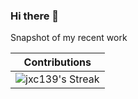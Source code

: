 ### Hi there 👋

Snapshot of my recent work

|Contributions|
|:--:|
![jxc139's Streak](https://github-readme-streak-stats.herokuapp.com/?user=jxc139&theme=monokai&hide_border=false)|

<!-- Ref https://github.com/anuraghazra/github-readme-stats/blob/master/themes/README.md -->

<!--
**jxc139/jxc139** is a ✨ _special_ ✨ repository because its `README.md` (this file) appears on your GitHub profile.

Here are some ideas to get you started:

- 🔭 I’m currently working on ...
- 🌱 I’m currently learning ...
- 👯 I’m looking to collaborate on ...
- 🤔 I’m looking for help with ...
- 💬 Ask me about ...
- 📫 How to reach me: ...
- 😄 Pronouns: ...
- ⚡ Fun fact: ...
-->

